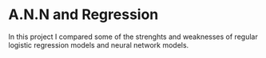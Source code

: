 # A.N.N and Regression

In this project I compared some of the strenghts and weaknesses of regular logistic regression models and neural network models.
